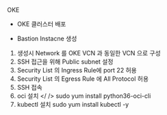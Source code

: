 OKE

* OKE 클러스터 배포


* Bastion Instacne 생성
1. 생성시 Network 를 OKE VCN 과 동일한 VCN 으로 구성
2. SSH 접근을 위해 Public subnet 설정
3. Security List 의 Ingress Rule에 port 22 허용
4. Security List 의 Egress Rule 에 All Protocol 허용
5. SSH 접속
6. oci 설치
</
/>
sudo yum install python36-oci-cli
7. kubectl 설치
sudo yum install kubectl -y
